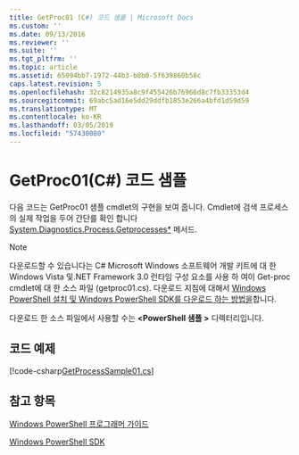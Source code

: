 ```yaml
---
title: GetProc01 (C#) 코드 샘플 | Microsoft Docs
ms.custom: ''
ms.date: 09/13/2016
ms.reviewer: ''
ms.suite: ''
ms.tgt_pltfrm: ''
ms.topic: article
ms.assetid: 65094bb7-1972-44b3-b8b0-5f639860b58c
caps.latest.revision: 5
ms.openlocfilehash: 32c8214935a8c9f455426b76966d8c7fb33353d4
ms.sourcegitcommit: 69abc5ad16e5dd29ddfb1853e266a4bfd1d59d59
ms.translationtype: MT
ms.contentlocale: ko-KR
ms.lasthandoff: 03/05/2019
ms.locfileid: "57430080"
---
```

# <a name="getproc01-c-sample-code"></a>GetProc01(C#) 코드 샘플

다음 코드는 GetProc01 샘플 cmdlet의 구현을 보여 줍니다. Cmdlet에 검색 프로세스의 실제 작업을 두어 간단를 확인 합니다 [System.Diagnostics.Process.Getprocesses*](/dotnet/api/System.Diagnostics.Process.GetProcesses) 메서드.

> [!NOTE]
> 다운로드할 수 있습니다는 C# Microsoft Windows 소프트웨어 개발 키트에 대 한 Windows Vista 및.NET Framework 3.0 런타임 구성 요소를 사용 하 여이 Get-proc cmdlet에 대 한 소스 파일 (getproc01.cs). 다운로드 지침에 대해서 [Windows PowerShell 설치 및 Windows PowerShell SDK를 다운로드 하는 방법을](/powershell/developer/installing-the-windows-powershell-sdk)합니다.
>
> 다운로드 한 소스 파일에서 사용할 수는  **\<PowerShell 샘플 >** 디렉터리입니다.

## <a name="code-sample"></a>코드 예제

[!code-csharp[GetProcessSample01.cs](../../powershell-sdk-samples/SDK-2.0/csharp/GetProcessSample01/GetProcessSample01.cs#L11-L126 "GetProcessSample01.cs")]

## <a name="see-also"></a>참고 항목

[Windows PowerShell 프로그래머 가이드](./windows-powershell-programmer-s-guide.md)

[Windows PowerShell SDK](../windows-powershell-reference.md)